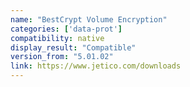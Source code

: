 ```yaml
---
name: "BestCrypt Volume Encryption"
categories: ['data-prot']
compatibility: native
display_result: "Compatible"
version_from: "5.01.02"
link: https://www.jetico.com/downloads
---
```

